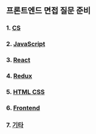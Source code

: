 ## 프론트엔드 면접 질문 준비

### 1. [CS](cs.md)

### 2. [JavaScript](javascript.md)

### 3. [React](#react)

### 4. [Redux](#redux)

### 5. [HTML CSS](#html-css)

### 6. [Frontend](#frontend)

### 7. [기타](#etc)
